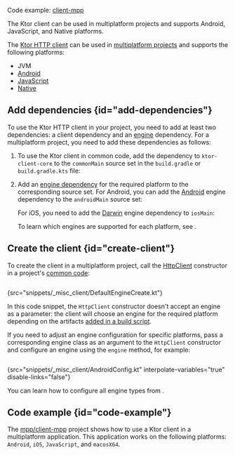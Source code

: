 [//]: # (title: Multiplatform)

<tldr>
<p>
Code example: <a href="https://github.com/ktorio/ktor-samples/tree/main/client-mpp">client-mpp</a>
</p>
</tldr>

<link-summary>
The Ktor client can be used in multiplatform projects and supports Android, JavaScript, and Native platforms.
</link-summary>

The [Ktor HTTP client](client-create-and-configure.md) can be used in [multiplatform projects](https://kotlinlang.org/docs/multiplatform.html) and supports the following platforms:
* JVM
* [Android](https://kotlinlang.org/docs/android-overview.html)
* [JavaScript](https://kotlinlang.org/docs/js-overview.html)
* [Native](https://kotlinlang.org/docs/native-overview.html)

## Add dependencies {id="add-dependencies"}
To use the Ktor HTTP client in your project, you need to add at least two dependencies: a client dependency and an [engine](client-engines.md) dependency. For a multiplatform project, you need to add these dependencies as follows:
1. To use the Ktor client in common code, add the dependency to `ktor-client-core` to the `commonMain` source set in the `build.gradle` or `build.gradle.kts` file:
   <var name="platform_name" value="common"/>
   <var name="artifact_name" value="ktor-client-core"/>
   <include from="lib.topic" element-id="add_ktor_artifact_multiplatform"/>
2. Add an [engine dependency](client-engines.md#dependencies) for the required platform to the corresponding source set. For Android, you can add the [Android](client-engines.md#android) engine dependency to the `androidMain` source set:
   <var name="platform_name" value="android"/>
   <var name="artifact_name" value="ktor-client-android"/>
   <include from="lib.topic" element-id="add_ktor_artifact_multiplatform"/>
   
   For iOS, you need to add the [Darwin](client-engines.md#darwin) engine dependency to `iosMain`:
   <var name="platform_name" value="ios"/>
   <var name="artifact_name" value="ktor-client-darwin"/>
   <include from="lib.topic" element-id="add_ktor_artifact_multiplatform"/>
   
   To learn which engines are supported for each platform, see [](client-engines.md#dependencies).


## Create the client {id="create-client"}
To create the client in a multiplatform project, call the [HttpClient](https://api.ktor.io/ktor-client-core/io.ktor.client/-http-client/index.html) constructor in a project's [common code](https://kotlinlang.org/docs/mpp-discover-project.html#source-sets):

```kotlin
```
{src="snippets/_misc_client/DefaultEngineCreate.kt"}

In this code snippet, the `HttpClient` constructor doesn't accept an engine as a parameter: the client will choose an engine for the required platform depending on the artifacts [added in a build script](#add-dependencies). 

If you need to adjust an engine configuration for specific platforms, pass a corresponding engine class as an argument to the `HttpClient` constructor and configure an engine using the `engine` method, for example:
```kotlin
```
{src="snippets/_misc_client/AndroidConfig.kt" interpolate-variables="true" disable-links="false"}

You can learn how to configure all engine types from [](client-engines.md).



## Code example {id="code-example"}

The [mpp/client-mpp](https://github.com/ktorio/ktor-samples/tree/main/client-mpp) project shows how to use a Ktor client in a multiplatform application. This application works on the following platforms: `Android`, `iOS`, `JavaScript`, and `macosX64`.
